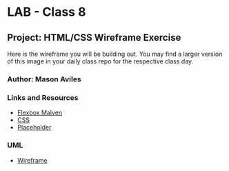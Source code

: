 # LAB - Class 8
## Project: HTML/CSS Wireframe Exercise

Here is the wireframe you will be building out. You may find a larger version of this image in your daily class repo for the respective class day.


### Author: Mason Aviles
### Links and Resources
- [Flexbox Malven](https://flexbox.malven.co/)
- [CSS](https://developer.mozilla.org/en-US/docs/Web/CSS)
- [Placeholder](https://placeholder.com/)
<!-- - [front-end application](http://xyz.com) (when applicable) -->
### UML
- [Wireframe](screenshot.png)

